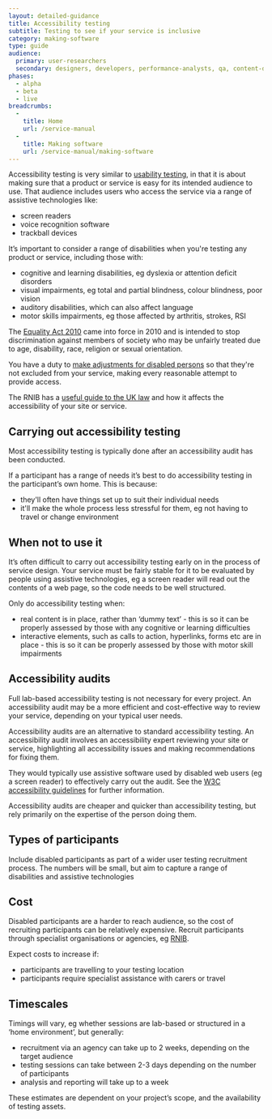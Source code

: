 ```yaml
---
layout: detailed-guidance
title: Accessibility testing
subtitle: Testing to see if your service is inclusive
category: making-software
type: guide
audience: 
  primary: user-researchers
  secondary: designers, developers, performance-analysts, qa, content-designers
phases:
  - alpha
  - beta
  - live
breadcrumbs:
  -
    title: Home
    url: /service-manual
  -
    title: Making software
    url: /service-manual/making-software
---
```


Accessibility testing is very similar to [usability testing](/service-manual/users/introduction-to-user-research.html), in that it is about making sure that a product or service is easy for its intended audience to use. That audience includes users who access the service via a range of assistive technologies like: 

* screen readers
* voice recognition software
* trackball devices

It’s important to consider a range of disabilities when you're testing any product or service, including those with:

* cognitive and learning disabilities, eg dyslexia or attention deficit disorders
* visual impairments, eg total and partial blindness, colour blindness, poor vision 
* auditory disabilities, which can also affect language 
* motor skills impairments, eg those affected by arthritis, strokes, RSI

The [Equality Act 2010](http://www.legislation.gov.uk/ukpga/2010/15/introduction) came into force in 2010 and is intended to stop discrimination against members of society who may be unfairly treated due to age, disability, race, religion or sexual orientation.

You have a duty to [make adjustments for disabled persons](http://www.legislation.gov.uk/ukpga/2010/15/part/2/chapter/2/crossheading/adjustments-for-disabled-persons) so that they're not excluded from your service, making every reasonable attempt to provide access.

The RNIB has a [useful guide to the UK law](http://www.rnib.org.uk/professionals/webaccessibility/lawsandstandards/Pages/uk_law.aspx) and how it affects the accessibility of your site or service.

## Carrying out accessibility testing

Most accessibility testing is typically done after an accessibility audit has been conducted.

If a participant has a range of needs it’s best to do accessibility testing in the participant’s own home. This is because: 

* they'll often have things set up to suit their individual needs 
* it'll make the whole process less stressful for them, eg not having to travel or change environment

## When not to use it

It’s often difficult to carry out accessibility testing early on in the process of service design. Your service must be fairly stable for it to be evaluated by people using assistive technologies, eg a screen reader will read out the contents of a web page, so the code needs to be well structured.

Only do accessibility testing when:

* real content is in place, rather than ‘dummy text’ - this is so it can be properly assessed by those with any cognitive or learning difficulties 
* interactive elements, such as calls to action, hyperlinks, forms etc are in place - this is so it can be properly assessed by those with motor skill impairments

## Accessibility audits

Full lab-based accessibility testing is not necessary for every project. An accessibility audit may be a more efficient and cost-effective way to review your service, depending on your typical user needs.

Accessibility audits are an alternative to standard accessibility testing. An accessibility audit involves an accessibility expert reviewing your site or service, highlighting all accessibility issues and making recommendations for fixing them. 

They would typically use assistive software used by disabled web users (eg a screen reader) to effectively carry out the audit. See the [W3C accessibility guidelines](http://www.w3.org/TR/WCAG/) for further information.

Accessibility audits are cheaper and quicker than accessibility testing, but rely primarily on the expertise of the person doing them.

## Types of participants

Include disabled participants as part of a wider user testing recruitment process. The numbers will be small, but aim to capture a range of disabilities and assistive technologies

## Cost

Disabled participants are a harder to reach audience, so the cost of recruiting participants can be relatively expensive. Recruit participants through specialist organisations or agencies, eg [RNIB](http://www.rnib.org.uk/Pages/Home.aspx).

Expect costs to increase if:

* participants are travelling to your testing location 
* participants require specialist assistance with carers or travel


## Timescales

Timings will vary, eg whether sessions are lab-based or structured in a ‘home environment’, but generally:

* recruitment via an agency can take up to 2 weeks, depending on the target audience
* testing sessions can take between 2-3 days depending on the number of participants 
* analysis and reporting will take up to a week

These estimates are dependent on your project’s scope, and the availability of testing assets.

